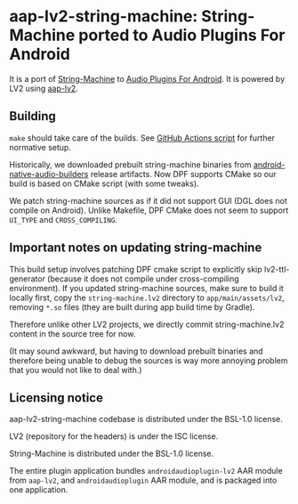 # aap-lv2-string-machine: String-Machine ported to Audio Plugins For Android

It is a port of [String-Machine](https://github.com/jpcima/string-machine) to [Audio Plugins For Android](https://github.com/atsushieno/aap-core/). It is powered by LV2 using [aap-lv2](https://github.com/atsushieno/aap-lv2/).

## Building

`make` should take care of the builds. See [GitHub Actions script](.github/workflows/actions.yml) for further normative setup.

Historically, we downloaded prebuilt string-machine binaries from [android-native-audio-builders](https://github.com/atsushieno/android-native-audio-builders) release artifacts. Now DPF supports CMake so our build is based on CMake script (with some tweaks).

We patch string-machine sources as if it did not support GUI (DGL does not compile on Android). Unlike Makefile, DPF CMake does not seem to support `UI_TYPE` and `CROSS_COMPILING`.

## Important notes on updating string-machine

This build setup involves patching DPF cmake script to explicitly skip lv2-ttl-generator (because it does not compile under cross-compiling environment). If you updated string-machine sources, make sure to build it locally first, copy the `string-machine.lv2` directory to `app/main/assets/lv2`, removing `*.so` files (they are built during app build time by Gradle).

Therefore unlike other LV2 projects, we directly commit string-machine.lv2 content in the source tree for now.

(It may sound awkward, but having to download prebuilt binaries and therefore being unable to debug the sources is way more annoying problem that you would not like to deal with.)

## Licensing notice

aap-lv2-string-machine codebase is distributed under the BSL-1.0 license.

LV2 (repository for the headers) is under the ISC license.

String-Machine is distributed under the BSL-1.0 license.

The entire plugin application bundles `androidaudioplugin-lv2` AAR module from `aap-lv2`, and `androidaudioplugin` AAR module, and is packaged into one application.

